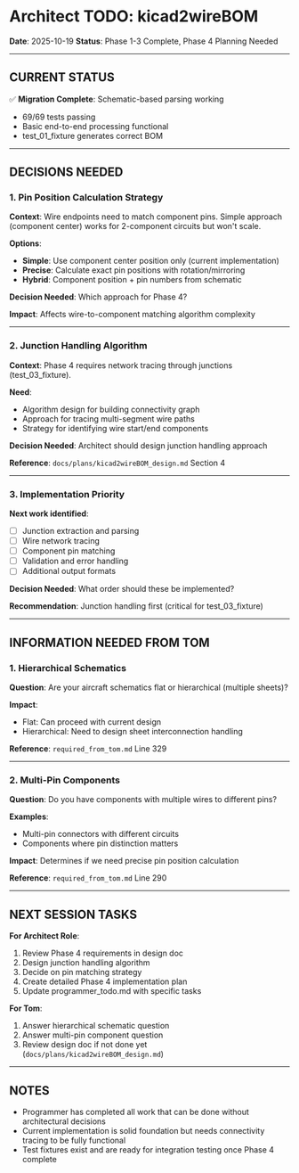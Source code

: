 # Architect TODO: kicad2wireBOM

**Date**: 2025-10-19
**Status**: Phase 1-3 Complete, Phase 4 Planning Needed

---

## CURRENT STATUS

✅ **Migration Complete**: Schematic-based parsing working
- 69/69 tests passing
- Basic end-to-end processing functional
- test_01_fixture generates correct BOM

---

## DECISIONS NEEDED

### 1. Pin Position Calculation Strategy

**Context**: Wire endpoints need to match component pins. Simple approach (component center) works for 2-component circuits but won't scale.

**Options**:
- **Simple**: Use component center position only (current implementation)
- **Precise**: Calculate exact pin positions with rotation/mirroring
- **Hybrid**: Component position + pin numbers from schematic

**Decision Needed**: Which approach for Phase 4?

**Impact**: Affects wire-to-component matching algorithm complexity

---

### 2. Junction Handling Algorithm

**Context**: Phase 4 requires network tracing through junctions (test_03_fixture).

**Need**:
- Algorithm design for building connectivity graph
- Approach for tracing multi-segment wire paths
- Strategy for identifying wire start/end components

**Decision Needed**: Architect should design junction handling approach

**Reference**: `docs/plans/kicad2wireBOM_design.md` Section 4

---

### 3. Implementation Priority

**Next work identified**:
- [ ] Junction extraction and parsing
- [ ] Wire network tracing
- [ ] Component pin matching
- [ ] Validation and error handling
- [ ] Additional output formats

**Decision Needed**: What order should these be implemented?

**Recommendation**: Junction handling first (critical for test_03_fixture)

---

## INFORMATION NEEDED FROM TOM

### 1. Hierarchical Schematics

**Question**: Are your aircraft schematics flat or hierarchical (multiple sheets)?

**Impact**:
- Flat: Can proceed with current design
- Hierarchical: Need to design sheet interconnection handling

**Reference**: `required_from_tom.md` Line 329

---

### 2. Multi-Pin Components

**Question**: Do you have components with multiple wires to different pins?

**Examples**:
- Multi-pin connectors with different circuits
- Components where pin distinction matters

**Impact**: Determines if we need precise pin position calculation

**Reference**: `required_from_tom.md` Line 290

---

## NEXT SESSION TASKS

**For Architect Role**:

1. Review Phase 4 requirements in design doc
2. Design junction handling algorithm
3. Decide on pin matching strategy
4. Create detailed Phase 4 implementation plan
5. Update programmer_todo.md with specific tasks

**For Tom**:

1. Answer hierarchical schematic question
2. Answer multi-pin component question
3. Review design doc if not done yet (`docs/plans/kicad2wireBOM_design.md`)

---

## NOTES

- Programmer has completed all work that can be done without architectural decisions
- Current implementation is solid foundation but needs connectivity tracing to be fully functional
- Test fixtures exist and are ready for integration testing once Phase 4 complete
